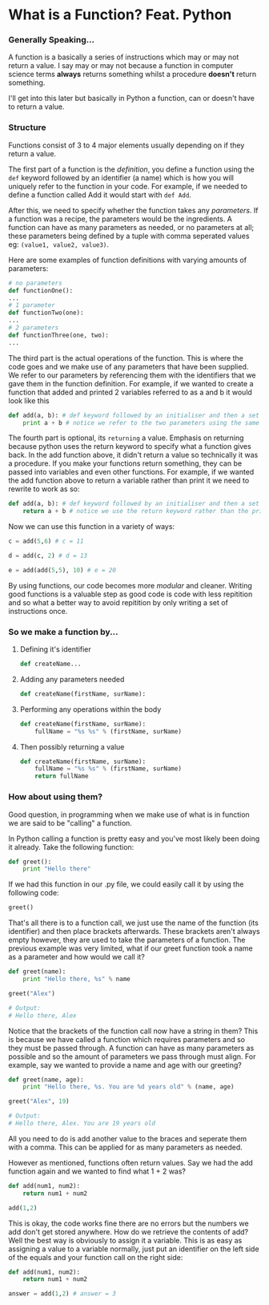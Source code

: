# What is a Function? Feat. Python

### Generally Speaking...
A function is a basically a series of instructions which may or may not return a value.
I say may or may not because a function in computer science terms **always** returns something
whilst a procedure **doesn't** return something. 

I'll get into this later but basically in Python a function, can or doesn't have to return a
value.

### Structure
Functions consist of 3 to 4 major elements usually depending on if they return a value. 

The first part of a function is the *definition*, you define a function using the `def` keyword followed 
by an identifier (a name) which is how you will uniquely refer to the function in your code. For example,
if we needed to define a function called Add it would start with `def Add`.

After this, we need to specify whether the function takes any *parameters*. If a function was a recipe, the
parameters would be the ingredients. A function can have as many parameters as needed, or no parameters at all;
these parameters being defined by a tuple with comma seperated values eg: `(value1, value2, value3)`.

Here are some examples of function definitions with varying amounts of parameters:

```python
# no parameters
def functionOne(): 
...
# 1 parameter
def functionTwo(one):
...
# 2 parameters
def functionThree(one, two):
...
```

The third part is the actual operations of the function. This is where the code goes and we make use of any parameters
that have been supplied. We refer to our parameters by referencing them with the identifiers that we gave them in the 
function definition. For example, if we wanted to create a function that added and printed 2 variables referred to as a and b it would
look like this

```python
def add(a, b): # def keyword followed by an initialiser and then a set of parameters
    print a + b # notice we refer to the two parameters using the same names in the brackets
```

The fourth part is optional, its `returning` a value. Emphasis on returning because python uses the return keyword to specify what a function
gives back. In the add function above, it didn't return a value so technically it was a procedure. If you make your functions return something,
they can be passed into variables and even other functions. For example, if we wanted the add function above to return a variable rather than
print it we need to rewrite to work as so:

```python
def add(a, b): # def keyword followed by an initialiser and then a set of parameters
    return a + b # notice we use the return keyword rather than the print keyword: this is now a function
```

Now we can use this function in a variety of ways:

```python
c = add(5,6) # c = 11

d = add(c, 2) # d = 13

e = add(add(5,5), 10) # e = 20
```

By using functions, our code becomes more *modular* and cleaner. Writing good functions is a valuable step as good code is code with less repitition
and so what a better way to avoid repitition by only writing a set of instructions once. 

### So we make a function by...

1. Defining it's identifier
    
    ```python
    def createName...
    ```

2. Adding any parameters needed 

    ```python
    def createName(firstName, surName):
    ```

3. Performing any operations within the body

    ```python
    def createName(firstName, surName):
        fullName = "%s %s" % (firstName, surName)
    ```   

4. Then possibly returning a value

    ```python
    def createName(firstName, surName):
        fullName = "%s %s" % (firstName, surName)
        return fullName
    ```   

### How about using them?

Good question, in programming when we make use of what is in function we are said to be "calling" a function.

In Python calling a function is pretty easy and you've most likely been doing it already. Take the following function:

```python
def greet():
    print "Hello there"
```

If we had this function in our .py file, we could easily call it by using the following code:

```python
greet()
```

That's all there is to a function call, we just use the name of the function (its identifier) and then place brackets afterwards.
These brackets aren't always empty however, they are used to take the parameters of a function. The previous example was very limited,
what if our greet function took a name as a parameter and how would we call it? 

```python
def greet(name):
    print "Hello there, %s" % name

greet("Alex")

# Output:
# Hello there, Alex
```

Notice that the brackets of the function call now have a string in them? This is because we have called a function which requires
parameters and so they must be passed through. A function can have as many parameters as possible and so the amount of parameters we pass
through must align. For example, say we wanted to provide a name and age with our greeting?

```python
def greet(name, age):
    print "Hello there, %s. You are %d years old" % (name, age)

greet("Alex", 19)

# Output:
# Hello there, Alex. You are 19 years old
```

All you need to do is add another value to the braces and seperate them with a comma. This can be applied for as many parameters as needed.

However as mentioned, functions often return values. Say we had the add function again and we wanted to find what 1 + 2 was?

```python
def add(num1, num2):
    return num1 + num2

add(1,2)
```

This is okay, the code works fine there are no errors but the numbers we add don't get stored anywhere. How do we retrieve the contents of add? Well
the best way is obviously to assign it a variable. This is as easy as assigning a value to a variable normally, just put an identifier on the left side
of the equals and your function call on the right side:

```python
def add(num1, num2):
    return num1 + num2

answer = add(1,2) # answer = 3
```

